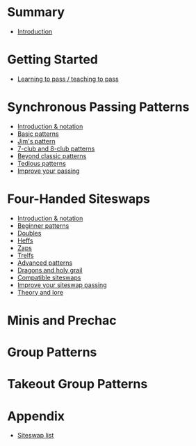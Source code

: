 # Summary

- [Introduction](./introduction.md)

# Getting Started

- [Learning to pass / teaching to pass](./1-learn-teach.md) 

# Synchronous Passing Patterns

- [Introduction & notation](./2a-intro-notation.md)
- [Basic patterns](./2b-basic-sync.md)
- [Jim's pattern](./2c-jims.md)
- [7-club and 8-club patterns](./2d-advanced.md)
- [Beyond classic patterns](2e-beyond.md)
- [Tedious patterns](./2e-tedious.md)
- [Improve your passing](./2f-improve.md) 


# Four-Handed Siteswaps

- [Introduction & notation](./4a-4hsw-notation.md)
- [Beginner patterns](./4b-4hsw-beginner.md)
- [Doubles](./4c-4hsw-doubles.md)
- [Heffs](./4d-4hsw-heffs.md)
- [Zaps](./4e-4hsw-zaps.md)
- [Trelfs](./4f-4hsw-trelfs.md)
- [Advanced patterns](./4g-4hsw-named.md)
- [Dragons and holy grail](./4i-4hsw-holygrail.md)
- [Compatible siteswaps](./4h-4hsw-compatible.md)
- [Improve your siteswap passing](./4k-4hsw-improve.md)
- [Theory and lore](./4l-4hsw-theory.md)


# Minis and Prechac

<!-- - [](./3-minis.md) -->


# Group Patterns

<!-- - [](./5a-intro.md)
- [](./5b-feeds.md)
- [](./5c-static-groups.md)
- [](./5d-moving.md)
- [](./5e-large-patterns.md) -->

# Takeout Group Patterns

<!-- - [](./6a-intro.md)
- [](./6b-notation.md)
- [](./6c-roundabout.md)
- [](./6d-roundabout-variations.md)
- [](./6e-extra-club.md)
- [](./6e-northwall.md)
- [](./6f-aidan-patterns.md)
- [](./6g-ambled-patterns.md)
- [](./6h-zippy-etc.md)
- [](./6i-beyond-basics.md)
- [](./6j-siteswap-takeouts.md) -->

# Appendix

- [Siteswap list](./7-appendix-siteswaplist.md)
